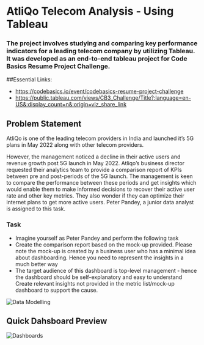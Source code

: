 # **AtliQo Telecom Analysis - Using Tableau**

### The project involves studying and comparing key performance indicators for a leading telecom company by utilizing Tableau. It was developed as an end-to-end tableau project for Code Basics Resume Project Challenge.

##Essential Links:
- https://codebasics.io/event/codebasics-resume-project-challenge
- https://public.tableau.com/views/CB3_Challenge/Title?:language=en-US&:display_count=n&:origin=viz_share_link


## Problem Statement 

AtliQo is one of the leading telecom providers in India and launched it’s 5G plans in May 2022 along with other telecom providers.

However, the management noticed a decline in their active users and revenue growth post 5G launch in May 2022. Atliqo’s business director requested their analytics team to provide a comparison report of KPIs between pre and post-periods of the 5G launch. The management is keen to compare the performance between these periods and get insights which would enable them to make informed decisions to recover their active user rate and other key metrics. They also wonder if they can optimize their internet plans to get more active users. Peter Pandey, a junior data analyst is assigned to this task.

### Task
- Imagine yourself as Peter Pandey and perform the following task
- Create the comparison report based on the mock-up provided. Please note the mock-up is created by a business user who has a minimal idea about dashboarding. Hence you need to represent the insights in a much better way
- The target audience of this dashboard is top-level management - hence the dashboard should be self-explanatory and easy to understand
Create relevant insights not provided in the metric list/mock-up dashboard to support the cause.



![Data Modelling](https://user-images.githubusercontent.com/104824947/212523548-31927323-87ac-49dc-840c-ed2aa5770783.png)


## Quick Dahsboard Preview


![Dashboards](https://user-images.githubusercontent.com/104824947/212523791-3984ea6f-bc7e-4d37-ac61-419c7a195a52.png)
